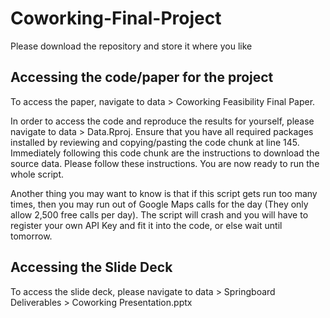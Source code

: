 # Coworking-Final-Project
Please download the repository and store it where you like

## Accessing the code/paper for the project
To access the paper, navigate to data > Coworking Feasibility Final Paper.

In order to access the code and reproduce the results for yourself, please navigate to data > Data.Rproj. Ensure that you have all required packages installed by reviewing and copying/pasting the code chunk at line 145. Immediately following this code chunk are the instructions to download the source data. Please follow these instructions. You are now ready to run the whole script.

Another thing you may want to know is that if this script gets run too many times, then you may run out of Google Maps calls for the day (They only allow 2,500 free calls per day). The script will crash and you will have to register your own API Key and fit it into the code, or else wait until tomorrow.

## Accessing the Slide Deck
To access the slide deck, please navigate to data > Springboard Deliverables > Coworking Presentation.pptx
